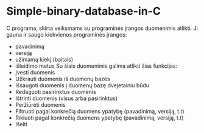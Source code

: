 # Simple-binary-database-in-C
C programa, skirta veiksmams su programinės įrangos duomenimis atlikti. Ji gauna ir saugo kiekvienos programinės įrangos:
- pavadinimą
- versiją
- užimamą kiekį (baitais)
- išleidimo metus
Su šiais duomenimis galima atlikti šias funkcijas:
- Įvesti duomenis
- Užkrauti duomenis iš duomenų bazės
- Išsaugoti duomenis į duomenų bazę dvejetainiu būdu
- Redaguoti pasirinktus duomenis
- Ištrinti duomenis (visus arba pasirinktus)
- Peržiūrėti duomenis
- Filtruoti pagal konkrečią duomens ypatybę (pavadinimą, versiją, t.t)
- Rikiuoti pagal konkrečią duomens ypatybę (pavadinimą, versiją, t.t)
- Išeiti
